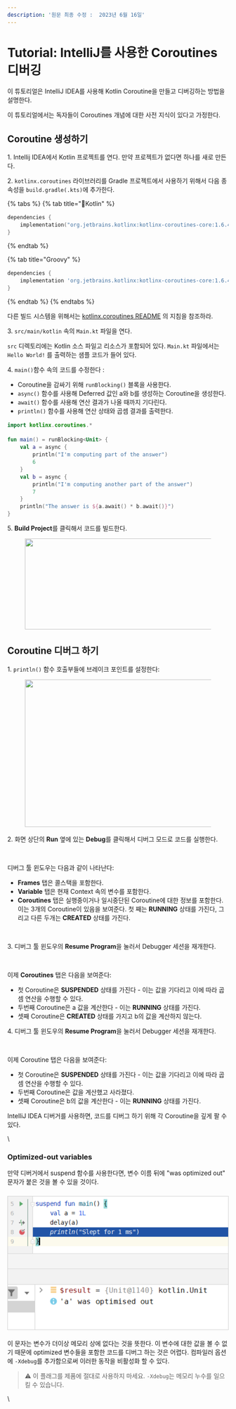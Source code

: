```yaml
---
description: '원문 최종 수정 :  2023년 6월 16일'
---
```


# Tutorial: IntelliJ를 사용한 Coroutines 디버깅

이 튜토리얼은 IntelliJ IDEA를 사용해 Kotlin Coroutine을 만들고 디버깅하는 방법을 설명한다.

이 튜토리얼에서는 독자들이 Coroutines 개념에 대한 사전 지식이 있다고 가정한다.

## Coroutine 생성하기

1\. Intellij IDEA에서 Kotlin 프로젝트를 연다. 만약 프로젝트가 없다면 하나를 새로 만든다.

2\. `kotlinx.coroutines` 라이브러리를 Gradle 프로젝트에서 사용하기 위해서 다음 종속성을 `build.gradle(.kts)`에 추가한다.

{% tabs %}
{% tab title="Kotlin" %}
```kotlin
dependencies {
    implementation("org.jetbrains.kotlinx:kotlinx-coroutines-core:1.6.4")
}
```
{% endtab %}

{% tab title="Groovy" %}
```groovy
dependencies {
    implementation 'org.jetbrains.kotlinx:kotlinx-coroutines-core:1.6.4'
}
```
{% endtab %}
{% endtabs %}

다른 빌드 시스템을 위해서는 [kotlinx.coroutines README](https://github.com/Kotlin/kotlinx.coroutines#using-in-your-projects) 의 지침을 참조하라.

3\. `src/main/kotlin` 속의 `Main.kt` 파일을 연다.

&#x20; `src` 디렉토리에는 Kotlin 소스 파일고 리소스가 포함되어 있다. `Main.kt` 파일에서는 `Hello World!` 를 출력하는 샘플 코드가 들어 있다.

4\. `main()`함수 속의 코드를 수정한다 :

* Coroutine을 감싸기 위해 `runBlocking()` 블록을 사용한다.
* `async()` 함수를 사용해 Deferred 값인 a와 b를 생성하는 Coroutine을 생성한다.
* `await()` 함수를 사용해 연산 결과가 나올 때까지 기다린다.
* `println()` 함수를 사용해 연산 상태와 곱셈 결과를 출력한다.

```kotlin
import kotlinx.coroutines.*

fun main() = runBlocking<Unit> {
    val a = async {
        println("I'm computing part of the answer")
        6
    }
    val b = async {
        println("I'm computing another part of the answer")
        7
    }
    println("The answer is ${a.await() * b.await()}")
}
```

5\. **Build Project**를 클릭해서 코드를 빌드한다.

<figure><img src="https://blog.kakaocdn.net/dn/bhKfeE/btseQDpxY9g/jQQVxnkmMkXK6xAsAMfpb0/img.png" alt="" height="207" width="660"><figcaption></figcaption></figure>

## Coroutine 디버그 하기

1\. `println()` 함수 호출부들에 브레이크 포인트를 설정한다:

<figure><img src="https://blog.kakaocdn.net/dn/yOn13/btseP4urG9R/akmiBrg5kBwRVkierXtpTk/img.png" alt="" height="336" width="660"><figcaption></figcaption></figure>

2\. 화면 상단의 **Run** 옆에 있는 **Debug**를 클릭해서 디버그 모드로 코드를 실행한다.

<figure><img src="https://blog.kakaocdn.net/dn/qVdbv/btseQlJsS1B/IxWMsHx2Mr0ajsKzsxGbLk/img.png" alt=""><figcaption></figcaption></figure>

디버그 툴 윈도우는 다음과 같이 나타난다:

* **Frames** 탭은 콜스택을 포함한다.
* **Variable** 탭은 현재 Context 속의 변수를 포함한다.
* **Coroutines** 탭은 실행중이거나 일시중단된 Coroutine에 대한 정보를 포함한다. 이는 3개의 Coroutine이 있음을 보여준다. 첫 째는 **RUNNING** 상태를 가진다, 그리고 다른 두개는 **CREATED** 상태를 가진다.

<figure><img src="https://blog.kakaocdn.net/dn/bde1ka/btseK6zzvCm/i7fFit9uH5GKvVLB3juCRk/img.png" alt=""><figcaption></figcaption></figure>

3\. 디버그 툴 윈도우의 **Resume Program**을 눌러서 Debugger 세션을 재개한다.

<figure><img src="https://blog.kakaocdn.net/dn/tQsqB/btseKe5IX5X/JtO9mlXIf5L0oPMJF8Kkp0/img.png" alt=""><figcaption></figcaption></figure>

이제 **Coroutines** 탭은 다음을 보여준다:

* 첫 Coroutine은 **SUSPENDED** 상태를 가진다 - 이는 값을 기다리고 이에 따라 곱셈 연산을 수행할 수 있다.
* 두번째 Coroutine은 a 값을 계산한다 - 이는 **RUNNING** 상태를 가진다.
* 셋째 Coroutine은 **CREATED** 상태를 가지고 b의 값을 계산하지 않는다.

4\. 디버그 툴 윈도우의 **Resume Program**을 눌러서 Debugger 세션을 재개한다.

<figure><img src="https://blog.kakaocdn.net/dn/djpYaT/btseRhmdond/yJaTG86fJzCoWUsJUpqJBk/img.png" alt=""><figcaption></figcaption></figure>

이제 Coroutine 탭은 다음을 보여준다:

* 첫 Coroutine은 **SUSPENDED** 상태를 가진다 - 이는 값을 기다리고 이에 따라 곱셈 연산을 수행할 수 있다.
* 두번째 Coroutine은 값을 계산했고 사라졌다.
* 셋째 Coroutine은 b의 값을 계산한다 - 이는 **RUNNING** 상태를 가진다.

IntelliJ IDEA 디버거를 사용하면, 코드를 디버그 하기 위해 각 Coroutine을 깊게 팔 수 있다.

\


### Optimized-out variables

만약 디버거에서 suspend 함수를 사용한다면, 변수 이름 뒤에 "was optimized out" 문자가 붙은 것을 볼 수 있을 것이다.&#x20;

### ![](.gitbook/assets/image.png)

이 문자는 변수가 더이상 메모리 상에 없다는 것을 뜻한다. 이 변수에 대한 값을 볼 수 없기 때문에 optimized 변수들을 포함한 코드를 디버그 하는 것은 어렵다. 컴파일러 옵션에 `-Xdebug`를 추가함으로써 이러한 동작을 비활성화 할 수 있다.

> ⚠ 이 플래그를 제품에 절대로 사용하지 마세요. `-Xdebug`는 메모리 누수를 일으킬 수 있습니다.

\
